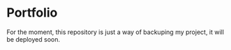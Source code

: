 # Portfolio

For the moment, this repository is just a way of backuping my project, 
it will be deployed soon.
